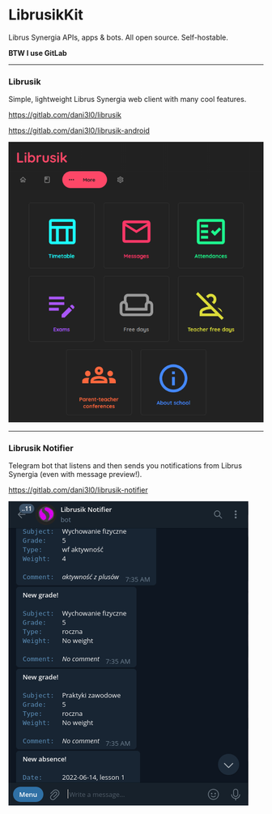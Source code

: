 # LibrusikKit
Librus Synergia APIs, apps &amp; bots. All open source. Self-hostable.

**BTW I use GitLab**

-----

### Librusik

Simple, lightweight Librus Synergia web client with many cool features.

https://gitlab.com/dani3l0/librusik

https://gitlab.com/dani3l0/librusik-android

![Alt text](https://raw.githubusercontent.com/dani3l0/LibrusikKit/main/screenshots/librusik-2.png)

-------------

### Librusik Notifier

Telegram bot that listens and then sends you notifications from Librus Synergia (even with message preview!).

https://gitlab.com/dani3l0/librusik-notifier

![Alt text](https://raw.githubusercontent.com/dani3l0/LibrusikKit/main/screenshots/notifier-1.png)
